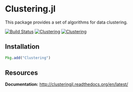 # Clustering.jl

This package provides a set of algorithms for data clustering.

[![Build Status](https://travis-ci.org/JuliaStats/Clustering.jl.svg?branch=master)](https://travis-ci.org/JuliaStats/Clustering.jl)
[![Clustering](http://pkg.julialang.org/badges/Clustering_0.3.svg)](http://pkg.julialang.org/?pkg=Clustering&ver=0.3)
[![Clustering](http://pkg.julialang.org/badges/Clustering_0.4.svg)](http://pkg.julialang.org/?pkg=Clustering&ver=0.4)

## Installation

```julia
Pkg.add("Clustering")
```

## Resources

**Documentation:** http://clusteringjl.readthedocs.org/en/latest/


